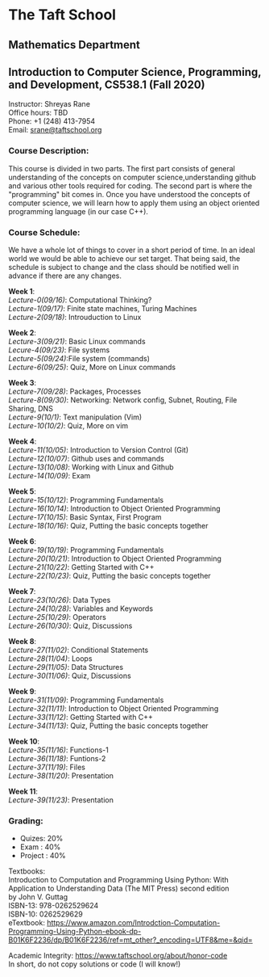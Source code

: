 # The Taft School
## Mathematics Department
## Introduction to Computer Science, Programming, and Development, CS538.1 (Fall 2020)

Instructor: Shreyas Rane </br>
Office hours: TBD </br>
Phone: +1 (248) 413-7954 </br>
Email: srane@taftschool.org </br>

### Course Description: 
This course is divided in two parts. The first part consists of general understanding of the concepts on computer science,understanding github and various other tools required for coding. The second part is where the "programming" bit comes in. Once you have understood the concepts of computer science, we will learn how to apply them using an object oriented programming language (in our case C++).

### Course Schedule:
We have a whole lot of things to cover in a short period of time. In an ideal world  we would be able to achieve our set target. That being said, the schedule is subject to change and the class should be notified well in advance if there are any changes.

__Week 1__: <br />
_Lecture-0(09/16)_: Computational Thinking? <br />
_Lecture-1(09/17)_: Finite state machines, Turing Machines <br />
_Lecture-2(09/18)_: Introuduction to Linux <br />

__Week 2__: <br />
_Lecture-3(09/21)_: Basic Linux commands <br />
_Lecure-4(09/23)_: File systems <br />
_Lecture-5(09/24)_:File system (commands) <br />
_Lecture-6(09/25)_: Quiz, More on Linux commands <br />

__Week 3__: <br />
_Lecture-7(09/28)_: Packages, Processes <br />
_Lecture-8(09/30)_: Networking: Network config, Subnet, Routing, File Sharing, DNS <br />
_Lecture-9(10/1)_: Text manipulation (Vim) <br />
_Lecture-10(10/2)_: Quiz, More on vim <br />

__Week 4__: <br />
_Lecture-11(10/05)_: Introduction to Version Control (Git) <br />
_Lecture-12(10/07)_: Github uses and commands <br />
_Lecture-13(10/08)_: Working with Linux and Github <br />
_Lecture-14(10/09)_: Exam <br />

__Week 5__: <br />
_Lecture-15(10/12)_: Programming Fundamentals <br />
_Lecture-16(10/14)_: Introduction to Object Oriented Programming <br />
_Lecture-17(10/15)_: Basic Syntax, First Program <br />
_Lecture-18(10/16)_: Quiz, Putting the basic concepts together <br />

__Week 6__: <br />
_Lecture-19(10/19)_: Programming Fundamentals <br />
_Lecture-20(10/21)_: Introduction to Object Oriented Programming <br />
_Lecture-21(10/22)_: Getting Started with C++ <br />
_Lecture-22(10/23)_: Quiz, Putting the basic concepts together <br />


__Week 7__: <br />
_Lecture-23(10/26)_: Data Types <br />
_Lecture-24(10/28)_: Variables and Keywords <br />
_Lecture-25(10/29)_: Operators <br />
_Lecture-26(10/30)_: Quiz, Discussions <br />


__Week 8__: <br />
_Lecture-27(11/02)_: Conditional Statements <br />
_Lecture-28(11/04)_: Loops <br />
_Lecture-29(11/05)_: Data Structures <br />
_Lecture-30(11/06)_: Quiz, Discussions <br />


__Week 9__: <br />
_Lecture-31(11/09)_: Programming Fundamentals <br />
_Lecture-32(11/11)_: Introduction to Object Oriented Programming <br />
_Lecture-33(11/12)_: Getting Started with C++ <br />
_Lecture-34(11/13)_: Quiz, Putting the basic concepts together <br />


__Week 10__: <br />
_Lecture-35(11/16)_: Functions-1 <br />
_Lecture-36(11/18)_: Funtions-2 <br />
_Lecture-37(11/19)_: Files <br />
_Lecture-38(11/20)_: Presentation<br />

__Week 11__: <br />
_Lecture-39(11/23)_: Presentation <br />

### Grading: 
 * Quizes: 20% 
 * Exam : 40%
 * Project : 40%

Textbooks: <br />
Introduction to Computation and Programming Using Python: With Application to Understanding Data (The MIT Press) second edition <br />
by John V. Guttag<br />
ISBN-13: 978-0262529624 <br />
ISBN-10: 0262529629 <br />
eTextbook: https://www.amazon.com/Introdction-Computation-Programming-Using-Python-ebook-dp-B01K6F2236/dp/B01K6F2236/ref=mt_other?_encoding=UTF8&me=&qid=


Academic Integrity: https://www.taftschool.org/about/honor-code <br />
In short, do not copy solutions or code (I will know!)











